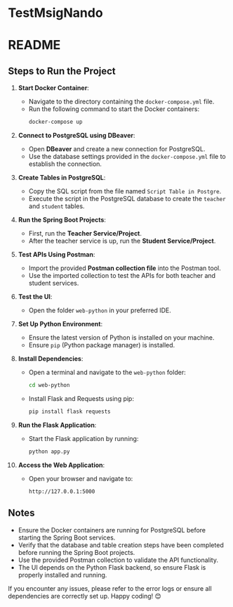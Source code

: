 # TestMsigNando

# README

## Steps to Run the Project

1. **Start Docker Container**:
   - Navigate to the directory containing the `docker-compose.yml` file.
   - Run the following command to start the Docker containers:
     ```bash
     docker-compose up
     ```

2. **Connect to PostgreSQL using DBeaver**:
   - Open **DBeaver** and create a new connection for PostgreSQL.
   - Use the database settings provided in the `docker-compose.yml` file to establish the connection.

3. **Create Tables in PostgreSQL**:
   - Copy the SQL script from the file named `Script Table in Postgre`.
   - Execute the script in the PostgreSQL database to create the `teacher` and `student` tables.

4. **Run the Spring Boot Projects**:
   - First, run the **Teacher Service/Project**.
   - After the teacher service is up, run the **Student Service/Project**.

5. **Test APIs Using Postman**:
   - Import the provided **Postman collection file** into the Postman tool.
   - Use the imported collection to test the APIs for both teacher and student services.

6. **Test the UI**:
   - Open the folder `web-python` in your preferred IDE.

7. **Set Up Python Environment**:
   - Ensure the latest version of Python is installed on your machine.
   - Ensure `pip` (Python package manager) is installed.

8. **Install Dependencies**:
   - Open a terminal and navigate to the `web-python` folder:
     ```bash
     cd web-python
     ```
   - Install Flask and Requests using pip:
     ```bash
     pip install flask requests
     ```

9. **Run the Flask Application**:
   - Start the Flask application by running:
     ```bash
     python app.py
     ```

10. **Access the Web Application**:
    - Open your browser and navigate to:
      ```
      http://127.0.0.1:5000
      ```

## Notes
- Ensure the Docker containers are running for PostgreSQL before starting the Spring Boot services.
- Verify that the database and table creation steps have been completed before running the Spring Boot projects.
- Use the provided Postman collection to validate the API functionality.
- The UI depends on the Python Flask backend, so ensure Flask is properly installed and running.

If you encounter any issues, please refer to the error logs or ensure all dependencies are correctly set up. Happy coding! 😊
